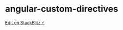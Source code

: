 # angular-custom-directives

[Edit on StackBlitz ⚡️](https://stackblitz.com/edit/angular-ivy-zwfnr2)